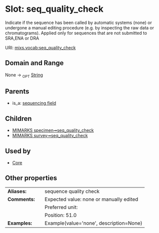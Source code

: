 
# Slot: seq_quality_check


Indicate if the sequence has been called by automatic systems (none) or undergone a manual editing procedure (e.g. by inspecting the raw data or chromatograms). Applied only for sequences that are not submitted to SRA,ENA or DRA

URI: [mixs.vocab:seq_quality_check](https://w3id.org/mixs/vocab/seq_quality_check)


## Domain and Range

None ->  <sub>OPT</sub> [String](types/String.md)

## Parents

 *  is_a: [sequencing field](sequencing_field.md)

## Children

 *  [MIMARKS specimen➞seq_quality_check](MIMARKS_specimen_seq_quality_check.md)
 *  [MIMARKS survey➞seq_quality_check](MIMARKS_survey_seq_quality_check.md)

## Used by

 * [Core](Core.md)

## Other properties

|  |  |  |
| --- | --- | --- |
| **Aliases:** | | sequence quality check |
| **Comments:** | | Expected value: none or manually edited |
|  | | Preferred unit:  |
|  | | Position: 51.0 |
| **Examples:** | | Example(value='none', description=None) |

